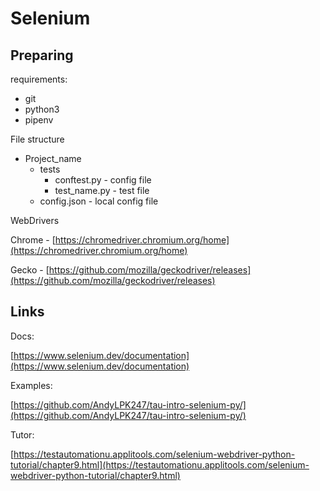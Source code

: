 # Selenium

## Preparing

requirements:

* git
* python3
* pipenv

File structure

* Project\_name
  * tests
    * conftest.py - config file
    * test\_name.py - test file
  * config.json - local config file

WebDrivers

Chrome - [https://chromedriver.chromium.org/home](https://chromedriver.chromium.org/home)

Gecko - [https://github.com/mozilla/geckodriver/releases](https://github.com/mozilla/geckodriver/releases)

## Links

Docs:

[https://www.selenium.dev/documentation](https://www.selenium.dev/documentation)

Examples:

[https://github.com/AndyLPK247/tau-intro-selenium-py/](https://github.com/AndyLPK247/tau-intro-selenium-py/)

Tutor:

[https://testautomationu.applitools.com/selenium-webdriver-python-tutorial/chapter9.html](https://testautomationu.applitools.com/selenium-webdriver-python-tutorial/chapter9.html)
